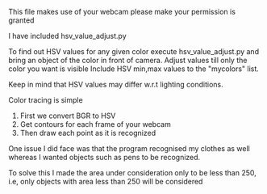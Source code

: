 This file makes use of your webcam please make your permission is granted 


I have included hsv_value_adjust.py 


To find out HSV values for any given color execute hsv_value_adjust.py and bring an object of the color in front of camera.
Adjust values till only the color you want is visible 
Include HSV min,max values to the "mycolors" list.


Keep in mind that HSV values may differ w.r.t lighting conditions.


Color tracing is simple
1) First we convert BGR to HSV
2) Get contours for each frame of your webcam 
3) Then draw each point as it is recognized

One issue I did face was that the program recognised my clothes as well whereas I wanted objects such as pens to be recognized.


To solve this I made the area under consideration only to be less than 250, i.e, only objects with area less than 250 will be considered

